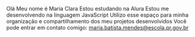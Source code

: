 Olá
Meu nome é Maria Clara
Estou estudando na Alura
Estou me desenvolvendo na linguagem JavaScript
Utilizo esse espaço para minha organização e compartilhamento dos meu projetos desenvolvidos
Você pode entrar em contato comigo:
maria.batista.mendes@escola.pr.gov.br

